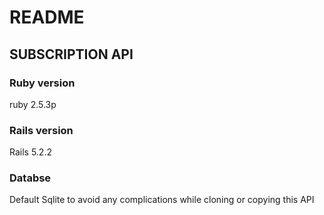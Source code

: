 # README

## SUBSCRIPTION API

### Ruby version
ruby 2.5.3p

### Rails version
Rails 5.2.2

### Databse
Default Sqlite to avoid any complications while cloning or copying this API
